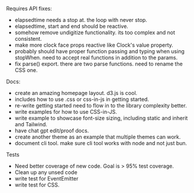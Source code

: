 Requires API fixes:

- elapsedtime needs a stop at. the loop with never stop.
- elapsedtime, start and end should be reactive.
- somehow remove undigitize functionality. its too complex and not consistent.
- make more clock face props reactive like Clock's value property.
- probably should have proper function passing and typing when using stopWhen. need to accept real functions in addition to the params.
- fix parse() export. there are two parse functions. need to rename the CSS one.

Docs:
- create an amazing homepage layout. d3.js is cool.
- includes how to use .css or css-in-js in getting started.
- re-write getting started need to flow in to the library complexity better.
- write examples for how to use CSS-in-JS.
- write example to showcase font-size sizing, including static and inherit and Tailwind.
- have chat gpt edit/proof docs.
- create another theme as an example that multiple themes can work.
- document cli tool. make sure cli tool works with node and not just bun.

Tests
- Need better coverage of new code. Goal is > 95% test coverage.
- Clean up any unsed code
- write test for EventEmitter
- write test for CSS.